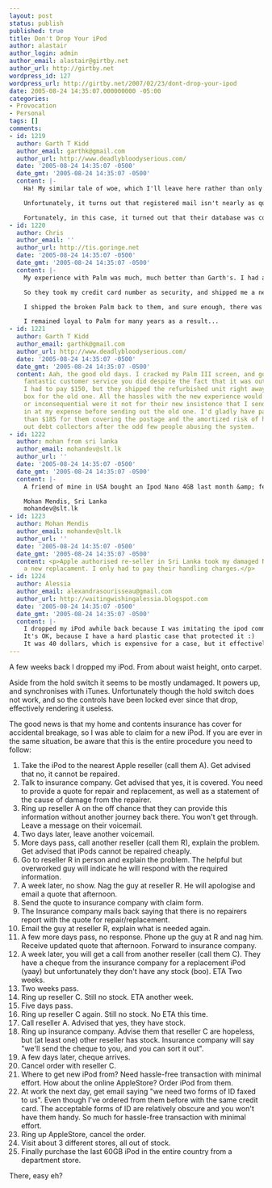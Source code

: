 ```yaml
---
layout: post
status: publish
published: true
title: Don't Drop Your iPod
author: alastair
author_login: admin
author_email: alastair@girtby.net
author_url: http://girtby.net
wordpress_id: 127
wordpress_url: http://girtby.net/2007/02/23/dont-drop-your-ipod
date: 2005-08-24 14:35:07.000000000 -05:00
categories:
- Provocation
- Personal
tags: []
comments:
- id: 1219
  author: Garth T Kidd
  author_email: garthk@gmail.com
  author_url: http://www.deadlybloodyserious.com/
  date: '2005-08-24 14:35:07 -0500'
  date_gmt: '2005-08-24 14:35:07 -0500'
  content: |-
    Ha! My similar tale of woe, which I'll leave here rather than only my own blog, is that it took me two weeks to get a refurbished Palm T3 as they now won't send the new one until the old one arrives.

    Unfortunately, it turns out that registered mail isn't nearly as quick as you'd think, the nominated personnel aren't always there to receive it, and the call centre in the USA is powerless to do anything but tell it that it's probably your fault and that you should contact Australia Post to figure out where the unit is as their own database offers some 100% magic guarantee that they can't possibly lose it.

    Fortunately, in this case, it turned out that their database was correct . Better yet, Australia Post's support people turn out to be more friendly, more efficient, and less officious than their corporate brethren. Finally, my "refurbished" unit looks brand new to me. I can't complain.
- id: 1220
  author: Chris
  author_email: ''
  author_url: http://tis.goringe.net
  date: '2005-08-24 14:35:07 -0500'
  date_gmt: '2005-08-24 14:35:07 -0500'
  content: |-
    My experience with Palm was much, much better than Garth's. I had a Palm Pilot III (last century sometime), and dropped it from a shirt pocket onto concrete. Quite reasonably, it stopped working. However, when I contacted Palm (Australia) they didn't want to know anything about how it had got broken, they simple agreed that it was covered by the 12 month warantee.

    So they took my credit card number as security, and shipped me a new Palm Pilot, with a return box for my broken one (they told me they would only charge my CC if I didn't send the broken one back).

    I shipped the broken Palm back to them, and sure enough, there was no charge. Better still, a week later, they sent me another Palm Pilot, this time with no request for anything to be returned. My latent sense of honesty got the better of me, and I phoned up to ask what was happening, to be told that there was some cock-up, and they would appreciate it if I would return the duplicate Palm Pilot (although admitting they had no record of sending it, so if I chose to keep it, they would never know).

    I remained loyal to Palm for many years as a result...
- id: 1221
  author: Garth T Kidd
  author_email: garthk@gmail.com
  author_url: http://www.deadlybloodyserious.com/
  date: '2005-08-24 14:35:07 -0500'
  date_gmt: '2005-08-24 14:35:07 -0500'
  content: Aah, the good old days. I cracked my Palm III screen, and got the same
    fantastic customer service you did despite the fact that it was out of warrantee.
    I had to pay $150, but they shipped the refurbished unit right away with a return
    box for the old one. All the hassles with the new experience would have been invisible
    or inconsequential were it not for their new insistence that I send the old unit
    in at my expense before sending out the old one. I'd gladly have paid $200+ rather
    than $185 for them covering the postage and the amortized risk of having to send
    out debt collectors after the odd few people abusing the system.
- id: 1222
  author: mohan from sri lanka
  author_email: mohandev@slt.lk
  author_url: ''
  date: '2005-08-24 14:35:07 -0500'
  date_gmt: '2005-08-24 14:35:07 -0500'
  content: |-
    A friend of mine in USA bought an Ipod Nano 4GB last month &amp; few days ago I dropped it lightly onto the floor by acidently &amp; the dispaly has got damaged 75%. I tried emauiling everybody at Apple as to whether I could get it repaired or upgraded to a new ipod video. No one has bothered to reply so far. Very disappointing ! Any good ideas to resolve my problem will be much appreciated.

    Mohan Mendis, Sri Lanka
    mohandev@slt.lk
- id: 1223
  author: Mohan Mendis
  author_email: mohandev@slt.lk
  author_url: ''
  date: '2005-08-24 14:35:07 -0500'
  date_gmt: '2005-08-24 14:35:07 -0500'
  content: <p>Apple authorised re-seller in Sri Lanka took my damaged Nano &amp; got
    a new replacament. I only had to pay their handling charges.</p>
- id: 1224
  author: Alessia
  author_email: alexandrasourisseau@gmail.com
  author_url: http://waitingwishingalessia.blogspot.com
  date: '2005-08-24 14:35:07 -0500'
  date_gmt: '2005-08-24 14:35:07 -0500'
  content: |-
    I dropped my iPod awhile back because I was imitating the ipod commercial to make my friends laugh, and it fell from pretty high with momentum (since I was moving it around) onto cement.
    It's OK, because I have a hard plastic case that protected it :)
    It was 40 dollars, which is expensive for a case, but it effectively saved me 300 dollars to get a new iPod.
---
```

A few weeks back I dropped my iPod. From about waist height, onto carpet.

Aside from the hold switch it seems to be mostly undamaged. It powers up, and synchronises with iTunes. Unfortunately though the hold switch does not work, and so the controls have been locked ever since that drop, effectively rendering it useless.

The good news is that my home and contents insurance has cover for accidental breakage, so I was able to claim for a new iPod. If you are ever in the same situation, be aware that this is the entire procedure you need to follow:

 1. Take the iPod to the nearest Apple reseller (call them A). Get advised that no, it cannot be repaired.
 1. Talk to insurance company. Get advised that yes, it is covered. You need to provide a quote for repair and replacement, as well as a statement of the cause of damage from the repairer.
 1. Ring up reseller A on the off chance that they can provide this information without another journey back there. You won't get through. Leave a message on their voicemail.
 1. Two days later, leave another voicemail.
 1. More days pass, call another reseller (call them R), explain the problem. Get advised that iPods cannot be repaired cheaply.
 1. Go to reseller R in person and explain the problem. The helpful but overworked guy will indicate he will respond with the required information.
 1. A week later, no show. Nag the guy at reseller R. He will apologise and email a quote that afternoon.
 1. Send the quote to insurance company with claim form.
 1. The Insurance company mails back saying that there is no repairers report with the quote for repair/replacement.
 1. Email the guy at reseller R, explain what is needed again.
 1. A few more days pass, no response. Phone up the guy at R and nag him. Receive updated quote that afternoon. Forward to insurance company.
 1. A week later, you will get a call from another reseller (call them C). They have a cheque from the insurance company for a replacement iPod (yaay) but unfortunately they don't have any stock (boo). ETA Two weeks.
 1. Two weeks pass.
 1. Ring up reseller C. Still no stock. ETA another week.
 1. Five days pass.
 1. Ring up reseller C again. Still no stock. No ETA this time.
 1. Call reseller A. Advised that yes, they have stock.
 1. Ring up insurance company. Advise them that reseller C are hopeless, but (at least one) other reseller has stock. Insurance company will say "we'll send the cheque to you, and you can sort it out".
 1. A few days later, cheque arrives.
 1. Cancel order with reseller C.
 1. Where to get new iPod from? Need hassle-free transaction with minimal effort. How about the online AppleStore? Order iPod from them.
 1. At work the next day, get email saying "we need two forms of ID faxed to us". Even though I've ordered from them before with the same credit card. The acceptable forms of ID are relatively obscure and you won't have them handy. So much for hassle-free transaction with minimal effort.
 1. Ring up AppleStore, cancel the order.
 1. Visit about 3 different stores, all out of stock.
 1. Finally purchase the last 60GB iPod in the entire country from a department store.

There, easy eh?

